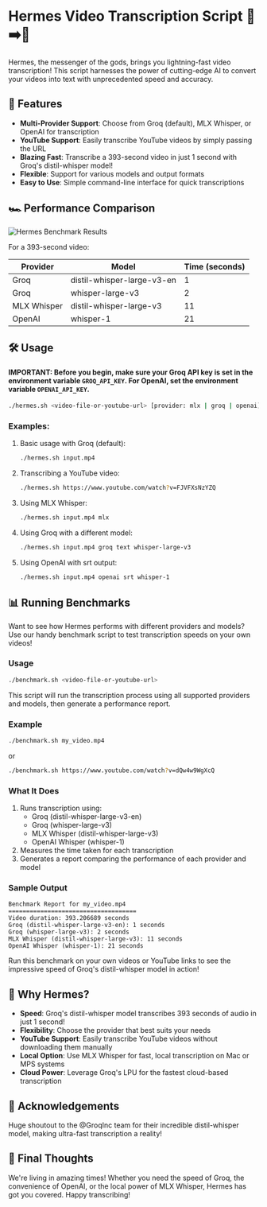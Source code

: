 # Hermes Video Transcription Script 🎥➡️📝

Hermes, the messenger of the gods, brings you lightning-fast video transcription! This script harnesses the power of cutting-edge AI to convert your videos into text with unprecedented speed and accuracy.

## 🚀 Features

- **Multi-Provider Support**: Choose from Groq (default), MLX Whisper, or OpenAI for transcription
- **YouTube Support**: Easily transcribe YouTube videos by simply passing the URL
- **Blazing Fast**: Transcribe a 393-second video in just 1 second with Groq's distil-whisper model!
- **Flexible**: Support for various models and output formats
- **Easy to Use**: Simple command-line interface for quick transcriptions

## 🏎️ Performance Comparison

![Hermes Benchmark Results](https://raw.githubusercontent.com/unclecode/hermes/main/assets/whisper-benchmark.png)

For a 393-second video:

| Provider | Model | Time (seconds) |
|----------|-------|----------------|
| Groq | distil-whisper-large-v3-en | 1 |
| Groq | whisper-large-v3 | 2 |
| MLX Whisper | distil-whisper-large-v3 | 11 |
| OpenAI | whisper-1 | 21 |

## 🛠️ Usage

#### IMPORTANT: Before you begin, make sure your Groq API key is set in the environment variable `GROQ_API_KEY`. For OpenAI, set the environment variable `OPENAI_API_KEY`.

```bash
./hermes.sh <video-file-or-youtube-url> [provider: mlx | groq | openai] [response_format] [model] [additional-mlx-whisper-arguments]
```

### Examples:

1. Basic usage with Groq (default):
   ```bash
   ./hermes.sh input.mp4
   ```

2. Transcribing a YouTube video:
   ```bash
   ./hermes.sh https://www.youtube.com/watch?v=FJVFXsNzYZQ
   ```

3. Using MLX Whisper:
   ```bash
   ./hermes.sh input.mp4 mlx
   ```

4. Using Groq with a different model:
   ```bash
   ./hermes.sh input.mp4 groq text whisper-large-v3
   ```

5. Using OpenAI with srt output:
   ```bash
   ./hermes.sh input.mp4 openai srt whisper-1
   ```

## 📊 Running Benchmarks

Want to see how Hermes performs with different providers and models? Use our handy benchmark script to test transcription speeds on your own videos!

### Usage

```bash
./benchmark.sh <video-file-or-youtube-url>
```

This script will run the transcription process using all supported providers and models, then generate a performance report.

### Example

```bash
./benchmark.sh my_video.mp4
```

or

```bash
./benchmark.sh https://www.youtube.com/watch?v=dQw4w9WgXcQ
```

### What It Does

1. Runs transcription using:
   - Groq (distil-whisper-large-v3-en)
   - Groq (whisper-large-v3)
   - MLX Whisper (distil-whisper-large-v3)
   - OpenAI Whisper (whisper-1)
2. Measures the time taken for each transcription
3. Generates a report comparing the performance of each provider and model

### Sample Output

```
Benchmark Report for my_video.mp4
====================================
Video duration: 393.206689 seconds
Groq (distil-whisper-large-v3-en): 1 seconds
Groq (whisper-large-v3): 2 seconds
MLX Whisper (distil-whisper-large-v3): 11 seconds
OpenAI Whisper (whisper-1): 21 seconds
```

Run this benchmark on your own videos or YouTube links to see the impressive speed of Groq's distil-whisper model in action!

## 🌟 Why Hermes?

- **Speed**: Groq's distil-whisper model transcribes 393 seconds of audio in just 1 second!
- **Flexibility**: Choose the provider that best suits your needs
- **YouTube Support**: Easily transcribe YouTube videos without downloading them manually
- **Local Option**: Use MLX Whisper for fast, local transcription on Mac or MPS systems
- **Cloud Power**: Leverage Groq's LPU for the fastest cloud-based transcription

## 🙏 Acknowledgements

Huge shoutout to the @GroqInc team for their incredible distil-whisper model, making ultra-fast transcription a reality!

## 🎉 Final Thoughts

We're living in amazing times! Whether you need the speed of Groq, the convenience of OpenAI, or the local power of MLX Whisper, Hermes has got you covered. Happy transcribing!
